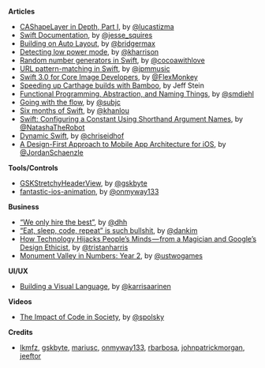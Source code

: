 
**Articles**

* [CAShapeLayer in Depth, Part I](http://calayer.com/core-animation/2016/05/22/cashapelayer-in-depth.html), by [@lucastizma](https://twitter.com/lucastizma)
* [Swift Documentation](http://www.jessesquires.com/swift-documentation), by [@jesse_squires](https://twitter.com/jesse_squires)
* [Building on Auto Layout](http://bridgermaxwell.com/blog/building-on-auto-layout/), by [@bridgermax](https://twitter.com/bridgermax)
* [Detecting low power mode](http://useyourloaf.com/blog/detecting-low-power-mode/), by [@kharrison](https://twitter.com/kharrison)
* [Random number generators in Swift](http://www.cocoawithlove.com/blog/2016/05/19/random-numbers.html), by [@cocoawithlove](https://twitter.com/cocoawithlove)
* [URL pattern-matching in Swift](http://johnpatrickmorgan.github.io/2016/05/11/URLPatternMatching/), by [@jpmmusic](https://twitter.com/jpmmusic)
* [Swift 3.0 for Core Image Developers](http://flexmonkey.blogspot.pt/2016/05/swift-30-for-core-image-developers.html), by [@FlexMonkey](https://twitter.com/FlexMonkey)
* [Speeding up Carthage builds with Bamboo](https://medium.com/@Jeef/speeding-up-carthage-builds-with-bamboo-90391917426b), by Jeff Stein
* [Functional Programming, Abstraction, and Naming Things](http://www.stephendiehl.com/posts/abstraction.html), by [@smdiehl](https://twitter.com/smdiehl)
* [Going with the flow](http://subjc.com/going-with-the-flow), by [@subjc](https://twitter.com/subjc)
* [Six months of Swift](http://khanlou.com/2016/05/six-months-of-swift/), by [@khanlou](https://twitter.com/khanlou)
* [Swift: Configuring a Constant Using Shorthand Argument Names](https://www.natashatherobot.com/swift-configuring-a-constant-using-shorthand-argument-names/), by [@NatashaTheRobot](https://twitter.com/natashatherobot)
* [Dynamic Swift](http://chris.eidhof.nl/post/dynamic-swift/), by [@chriseidhof](https://twitter.com/chriseidhof)
* [A Design-First Approach to Mobile App Architecture for iOS](https://spin.atomicobject.com/2016/05/24/design-first-mobile-app-architecture-ios/), by [@JordanSchaenzle](https://twitter.com/JordanSchaenzle)

**Tools/Controls**

* [GSKStretchyHeaderView](https://github.com/gskbyte/GSKStretchyHeaderView), by [@gskbyte](https://twitter.com/gskbyte)
* [fantastic-ios-animation](https://github.com/onmyway133/fantastic-ios-animation), by [@onmyway133](https://twitter.com/onmyway133)

**Business**

* [“We only hire the best”](https://m.signalvnoise.com/we-only-hire-the-best-c711c330fc2e), by [@dhh](https://twitter.com/dhh)
* [“Eat, sleep, code, repeat” is such bullshit](https://m.signalvnoise.com/eat-sleep-code-repeat-is-such-bullshit-c2a4d9beaaf5#.cuhbvpwig), by [@dankim](https://twitter.com/dankim)
* [How Technology Hijacks People’s Minds — from a Magician and Google’s Design Ethicist](https://medium.com/@tristanharris/how-technology-hijacks-peoples-minds-from-a-magician-and-google-s-design-ethicist-56d62ef5edf3#.qk0234tb0), by [@tristanharris](https://twitter.com/tristanharris)
* [Monument Valley in Numbers: Year 2](https://medium.com/@ustwogames/monument-valley-in-numbers-year-2-440cf5562fe#.xm5r1oxgu), by [@ustwogames](https://twitter.com/ustwogames)

**UI/UX**

* [Building a Visual Language](http://airbnb.design/building-a-visual-language/), by [@karrisaarinen](https://twitter.com/karrisaarinen)

**Videos**

* [The Impact of Code in Society](https://www.youtube.com/watch?v=WtM3wPVhkik), by [@spolsky](https://twitter.com/spolsky)

**Credits**

* [lkmfz](https://github.com/lkmfz), [gskbyte](https://github.com/gskbyte), [mariusc](https://github.com/marius), [onmyway133](https://github.com/onmyway133), [rbarbosa](https://github.com/rbarbosa), [johnpatrickmorgan](https://github.com/johnpatrickmorgan), [jeeftor](https://github.com/jeeftor)
